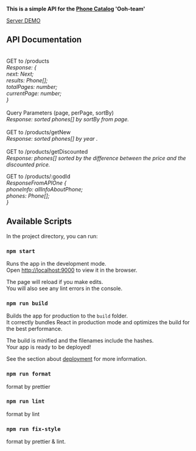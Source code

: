 **This is a simple API for the [Phone Catalog](https://fe-sep-22-ooh-team.github.io/phone-catalog/) 'Ooh-team'**

[Server DEMO](https://ooh-team.netlify.app/.netlify/functions/server)

## API Documentation
\
GET to /products\
*Response: {*\
  *next: Next;*\
  *results: Phone[];*\
  *totalPages: number;*\
  *currentPage: number;*\
*}*\
\
Query Parameters (page, perPage, sortBy)\
*Response: sorted phones[] by sortBy from page.*\
\
GET to /products/getNew\
*Response: sorted phones[] by year .*\
\
GET to /products/getDiscounted\
*Response: phones[] sorted by the difference between the price and the discounted price.*

GET to /products/:goodId\
 *ResponseFromAPIOne {*\
  *phoneInfo: allInfoAboutPhone;*\
  *phones: Phone[];*\
*}*

## Available Scripts

In the project directory, you can run:

### `npm start`

Runs the app in the development mode.\
Open [http://localhost:9000](http://localhost:9000) to view it in the browser.

The page will reload if you make edits.\
You will also see any lint errors in the console.

### `npm run build`

Builds the app for production to the `build` folder.\
It correctly bundles React in production mode and optimizes the build for the best performance.

The build is minified and the filenames include the hashes.\
Your app is ready to be deployed!

See the section about [deployment](https://facebook.github.io/create-react-app/docs/deployment) for more information.

### `npm run format`

format by prettier

### `npm run lint`

format by lint

### `npm run fix-style`

format by prettier & lint.
